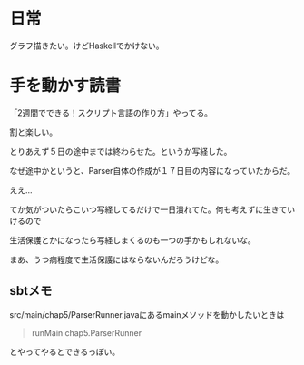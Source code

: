 # 日常

グラフ描きたい。けどHaskellでかけない。

# 手を動かす読書

「2週間でできる！スクリプト言語の作り方」やってる。

割と楽しい。

とりあえず５日の途中までは終わらせた。というか写経した。

なぜ途中かというと、Parser自体の作成が１７日目の内容になっていたからだ。

ええ...

てか気がついたらこいつ写経してるだけで一日潰れてた。何も考えずに生きていけるので

生活保護とかになったら写経しまくるのも一つの手かもしれないな。

まあ、うつ病程度で生活保護にはならないんだろうけどな。

## sbtメモ

src/main/chap5/ParserRunner.javaにあるmainメソッドを動かしたいときは

> runMain chap5.ParserRunner

とやってやるとできるっぽい。
